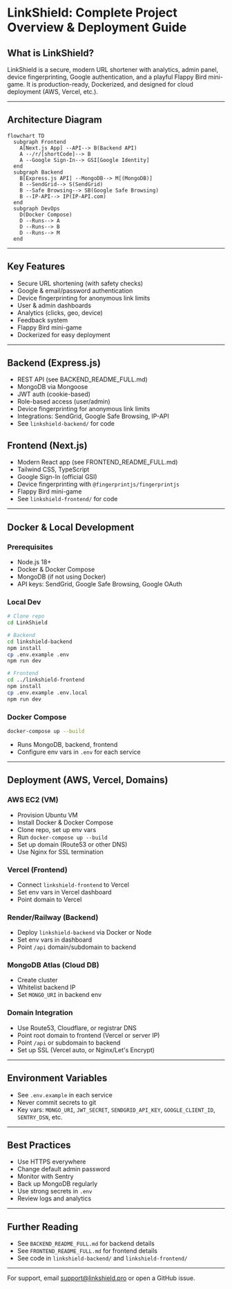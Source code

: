 # LinkShield: Complete Project Overview & Deployment Guide

## What is LinkShield?
LinkShield is a secure, modern URL shortener with analytics, admin panel, device fingerprinting, Google authentication, and a playful Flappy Bird mini-game. It is production-ready, Dockerized, and designed for cloud deployment (AWS, Vercel, etc.).

---

## Architecture Diagram

```
flowchart TD
  subgraph Frontend
    A[Next.js App] --API--> B(Backend API)
    A --/r/[shortCode]--> B
    A --Google Sign-In--> GSI[Google Identity]
  end
  subgraph Backend
    B[Express.js API] --MongoDB--> M[(MongoDB)]
    B --SendGrid--> S(SendGrid)
    B --Safe Browsing--> SB(Google Safe Browsing)
    B --IP-API--> IP(IP-API.com)
  end
  subgraph DevOps
    D(Docker Compose)
    D --Runs--> A
    D --Runs--> B
    D --Runs--> M
  end
```

---

## Key Features
- Secure URL shortening (with safety checks)
- Google & email/password authentication
- Device fingerprinting for anonymous link limits
- User & admin dashboards
- Analytics (clicks, geo, device)
- Feedback system
- Flappy Bird mini-game
- Dockerized for easy deployment

---

## Backend (Express.js)
- REST API (see BACKEND_README_FULL.md)
- MongoDB via Mongoose
- JWT auth (cookie-based)
- Role-based access (user/admin)
- Device fingerprinting for anonymous link limits
- Integrations: SendGrid, Google Safe Browsing, IP-API
- See `linkshield-backend/` for code

## Frontend (Next.js)
- Modern React app (see FRONTEND_README_FULL.md)
- Tailwind CSS, TypeScript
- Google Sign-In (official GSI)
- Device fingerprinting with `@fingerprintjs/fingerprintjs`
- Flappy Bird mini-game
- See `linkshield-frontend/` for code

---

## Docker & Local Development

### Prerequisites
- Node.js 18+
- Docker & Docker Compose
- MongoDB (if not using Docker)
- API keys: SendGrid, Google Safe Browsing, Google OAuth

### Local Dev
```bash
# Clone repo
cd LinkShield

# Backend
cd linkshield-backend
npm install
cp .env.example .env
npm run dev

# Frontend
cd ../linkshield-frontend
npm install
cp .env.example .env.local
npm run dev
```

### Docker Compose
```bash
docker-compose up --build
```
- Runs MongoDB, backend, frontend
- Configure env vars in `.env` for each service

---

## Deployment (AWS, Vercel, Domains)

### AWS EC2 (VM)
- Provision Ubuntu VM
- Install Docker & Docker Compose
- Clone repo, set up env vars
- Run `docker-compose up --build`
- Set up domain (Route53 or other DNS)
- Use Nginx for SSL termination

### Vercel (Frontend)
- Connect `linkshield-frontend` to Vercel
- Set env vars in Vercel dashboard
- Point domain to Vercel

### Render/Railway (Backend)
- Deploy `linkshield-backend` via Docker or Node
- Set env vars in dashboard
- Point `/api` domain/subdomain to backend

### MongoDB Atlas (Cloud DB)
- Create cluster
- Whitelist backend IP
- Set `MONGO_URI` in backend env

### Domain Integration
- Use Route53, Cloudflare, or registrar DNS
- Point root domain to frontend (Vercel or server IP)
- Point `/api` or subdomain to backend
- Set up SSL (Vercel auto, or Nginx/Let's Encrypt)

---

## Environment Variables
- See `.env.example` in each service
- Never commit secrets to git
- Key vars: `MONGO_URI`, `JWT_SECRET`, `SENDGRID_API_KEY`, `GOOGLE_CLIENT_ID`, `SENTRY_DSN`, etc.

---

## Best Practices
- Use HTTPS everywhere
- Change default admin password
- Monitor with Sentry
- Back up MongoDB regularly
- Use strong secrets in `.env`
- Review logs and analytics

---

## Further Reading
- See `BACKEND_README_FULL.md` for backend details
- See `FRONTEND_README_FULL.md` for frontend details
- See code in `linkshield-backend/` and `linkshield-frontend/`

---

For support, email support@linkshield.pro or open a GitHub issue. 